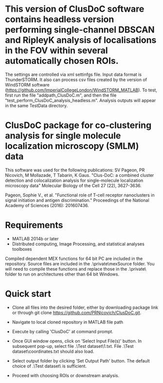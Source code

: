 # This version of ClusDoC software contains headless version performing single-channel DBSCAN and RipleyK analysis of localisations in the FOV within several automatically chosen ROIs. 

The settings are controlled via xml settinfgs file.
Input data format is ThunderSTORM. It also can process csv files created by the version of WindSTORM software (https://github.com/ImperialCollegeLondon/WindSTORM_MATLAB).
To test, first run the file "addpath_ClusDoC.m", and then the file "test_perform_ClusDoC_analysis_headless.m".
Analysis outputs will appear in the same TestData directory.

# ClusDoC package for co-clustering analysis for single molecule localization microscopy (SMLM) data

This software was used for the following publications:
SV Pageon, PR Nicovich, M Mollazade, T Tabarin, K Gaus. "Clus-DoC: a combined cluster detection and colocalization analysis for single-molecule localization microscopy data" <it>Molecular Biology of the Cell</it> 27 (22), 3627-3636. 

Pageon, Sophie V., et al. "Functional role of T-cell receptor nanoclusters in signal initiation and antigen discrimination." <it>Proceedings of the National Academy of Sciences</it> (2016): 201607436.

# Requirements

- MATLAB 2014b or later
- Distributed computing, Image Processing, and statistical analyses toolboxes

Compiled dependent MEX functions for 64 bit PC are included in the repository.  Source files are included in the .\private\mexSource folder.  You will need to compile these functions and replace those in the .\private\ folder to run on architectures other than 64 bit Windows.  

# Quick start
- Clone all files into the desired folder, either by downloading package link or through git clone https://github.com/PRNicovich/ClusDoC.git.

- Navigate to local cloned repository in MATLAB file path

- Execute by calling 'ClusDoC' at command prompt.

- Once GUI window opens, click on 'Select Input File(s)' button.  In subsequent pop-up, select file .\Test dataset\1.txt.  File .\Test dataset\coordinates.txt should also load.

- Select output folder by clicking 'Set Output Path' button.  The default choice of .\Test dataset\ is sufficient.

- Proceed with choosing ROIs or downstream analysis. 
